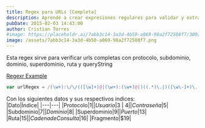 ```yaml
---
title: Regex para URLs [Completa]
description: Aprende a crear expresiones regulares para validar y extraer información de URLs.
pubDate: 2015-02-03 14:43:00
author: Cristian Torres
#image: https://placeholdr.ai/7abb3c14-3a3d-4b50-a069-98a2f72508f7/300/200
image: /assets/7abb3c14-3a3d-4b50-a069-98a2f72508f7.png
---
```


Esta regex sirve para verificar urls completas con protocolo, subdominio, dominio, superdominio, ruta y
queryString<br />

<a href="http://regexr.com/3abih">Regexr Example</a><br />

```js
var urlRegex = /(\w+):\/\/(([\w]+)@|(\w+):(\w+)@|)((.*)\.|)([\w\-]+)\.((\w{3}\.\w{2})|(\w{3}))(:([0-9]+)|)\/(([\w\/\.]+|)(\?([\w\=\%\&]+)|)(\#(.*)|)|)/
```

Con los siguientes datos y sus respectivos indices:<br />
|Dato|Índice|
|---|---|
|Protocolo|$1|
|Usuario|$3 \| $4|
|Contraseña|$5|
|Subdominio|$7|
|Dominio|$8|
|Superdominio|$9|
|Puerto|$13|
|Ruta|$15|
|Cadena de Consulta|$16|
|Fragmento|$19|
